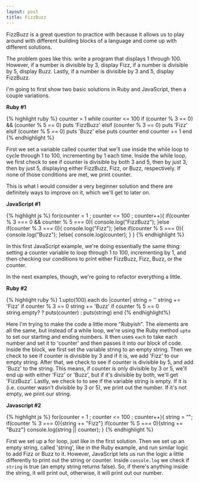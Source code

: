 ```yaml
---
layout: post
title: FizzBuzz
---
```

FizzBuzz is a great question to practice with because it allows us to play around with different building blocks of a language and come up with different solutions.

The problem goes like this: write a program that displays 1 through 100.  However, if a number is divisible by 3, display Fizz, if a number is divisible by 5, display Buzz.  Lastly, if a number is divisible by 3 and 5, display FizzBuzz.

I'm going to first show two basic solutions in Ruby and JavaScript, then a couple variations.

**Ruby #1**

{% highlight ruby %}
counter = 1
while counter <= 100
  if (counter % 3 == 0) && (counter % 5 == 0)
    puts 'FizzBuzz'
  elsif (counter % 3 == 0)
    puts 'Fizz'
  elsif (counter % 5 == 0)
    puts 'Buzz'
  else
    puts counter
  end
  counter += 1
end
{% endhighlight %}

First we set a variable called counter that we'll use inside the while loop to cycle through 1 to 100, incrementing by 1 each time.  Inside the while loop, we first check to see if counter is divisible by both 3 and 5, then by just 3, then by just 5, displaying either FizzBuzz, Fizz, or Buzz, respectively.  If none of those conditions are met, we print counter.

This is what I would consider a very beginner solution and there are definitely ways to improve on it, which we'll get to later on.

**JavaScript #1**

{% highlight js %}
for(counter = 1 ; counter <= 100 ; counter++){
	if(counter % 3 === 0 && counter % 5 === 0){
		console.log("FizzBuzz");
	}else if(counter % 3 === 0){
		console.log("Fizz");
	}else if(counter % 5 === 0){
		console.log("Buzz");
	}else{
		console.log(counter);
	}
}
{% endhighlight %}

In this first JavaScript example, we're doing essentially the same thing: setting a counter variable to loop through 1 to 100, incrementing by 1, and then checking our conditions to print either FizzBuzz, Fizz, Buzz, or the counter.

In the next examples, though, we're going to refactor everything a little.

**Ruby #2**

{% highlight ruby %}
1.upto(100).each do |counter|
   string = ''
   string += 'Fizz' if counter % 3 == 0
   string += 'Buzz' if counter % 5 == 0
   string.empty? ? puts(counter) : puts(string)
end
{% endhighlight%}

Here I'm trying to make the code a little more "Rubyish".  The elements are all the same, but instead of a while loop, we're using the Ruby method `upto` to set our starting and ending numbers.  It then uses `each` to take each number and set it to 'counter' and then passes it into our block of code.  Inside the block, we first set the variable string to an empty string.  Then we check to see if counter is divisible by 3 and if it is, we add 'Fizz' to our empty string.  After that, we check to see if counter is divisible by 5, and add 'Buzz' to the string.  This means, if counter is only divisible by 3 or 5, we'll end up with either 'Fizz' or 'Buzz', but if it's divisible by both, we'll get 'FizzBuzz'.  Lastly, we check to to see if the variable string is empty.  If it is (i.e. counter wasn't divisible by 3 or 5), we print out the number.  If it's not empty, we print our string.  


**Javascript #2**

{% highlight js %}
for(counter = 1 ; counter <= 100 ; counter++){
	string = "";
	if(counter % 3 === 0){string += "Fizz"}
	if(counter % 5 === 0){string += "Buzz"}
	console.log(string || counter);
}
{% endhighlight %}

First we set up a for loop, just like in the first solution.  Then we set up an empty string, called 'string', like in the Ruby example, and run similar logic to add Fizz or Buzz to it.  However, JavaScript lets us run the logic a little differently to print out the string or counter.  Inside `console.log` we check if `string` is true (an empty string returns false).  So, if there's anything inside the string, it will print out, otherwise, it will print out our number. 
